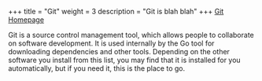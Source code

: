 +++
title = "Git"
weight = 3
description = "Git is blah blah"
+++
[Git Homepage](https://git-scm.com/)

Git is a source control management tool, which allows people to collaborate on software development. It is used internally by the Go tool for downloading dependencies and other tools. Depending on the other software you install from this list, you may find that it is installed for you automatically, but if you need it, this is the place to go.